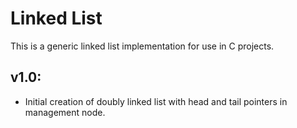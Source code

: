 # Linked List
This is a generic linked list implementation for use in C projects.

## v1.0:
* Initial creation of doubly linked list with head and tail pointers in management node.
